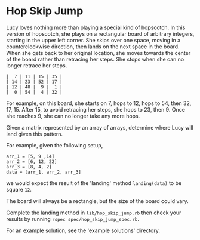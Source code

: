 # Hop Skip Jump

Lucy loves nothing more than playing a special kind of hopscotch. In this version of hopscotch, she plays on a rectangular board of arbitrary integers, starting in the upper left corner. She skips over one space, moving in a counterclockwise direction, then lands on the next space in the board. When she gets back to her original location, she moves towards the center of the board rather than retracing her steps. She stops when she can no longer retrace her steps. 

```
|  7 | 11 | 15 | 35 |
| 14 | 23 | 52 | 17 | 
| 12 | 48 |  9 |  1 |
|  0 | 54 |  4 | 32 |
```

For example, on this board, she starts on 7, hops to 12, hops to 54, then 32, 17, 15. After 15, to avoid retracing her steps, she hops to 23, then 9. Once she reaches 9, she can no longer take any more hops.

Given a matrix represented by an array of arrays, determine where Lucy will land given this pattern. 

For example, given the following setup,
```
arr_1 = [5, 9 ,14]
arr_2 = [6, 12, 22]
arr_3 = [8, 4, 2]
data = [arr_1, arr_2, arr_3] 
```
we would expect the result of the 'landing' method `landing(data)` to be square `12`. 

The board will always be a rectangle, but the size of the board could vary. 

Complete the landing method in `lib/hop_skip_jump.rb` then check your results by running `rspec spec/hop_skip_jump_spec.rb`.

For an example solution, see the 'example solutions' directory.